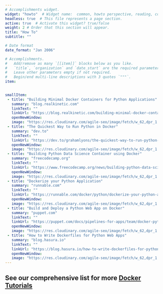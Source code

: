```yaml
---
# Accomplishments widget.
widget: "howto"  # Widget name:  common, howto perspective, reading, cd-with-jenkins-and-docker  etc
headless: true  # This file represents a page section.
active: true  # Activate this widget? true/false
weight: 2 # Order that this section will appear.
title: "How To"
subtitle: ""

# Date format
date_format: "Jan 2006"

# Accomplishments.
#   Add/remove as many `[[item]]` blocks below as you like.
#   `title`, `organization` and `date_start` are the required parameters.
#   Leave other parameters empty if not required.
#   Begin/end multi-line descriptions with 3 quotes `"""`.
item:
 

smallItem: 
 - title: "Building Minimal Docker Containers for Python Applications"
   summary: "blog.realkinetic.com"
   linkText: ""
   linkUrl: "https://blog.realkinetic.com/building-minimal-docker-containers-for-python-applications-37d0272c52f3"
   openNewWindow: 
   image: "https://res.cloudinary.com/agile-seo/image/fetch/w_62,dpr_1.0,d_blank_am8gzx.png/https%3A%2F%2Flogo.clearbit.com%2Fblog.realkinetic.com%3Fsize%3D250" 
 - title: "The Quickest Way to Run Python in Docker"
   summary: "dev.to"
   linkText: ""
   linkUrl: "https://dev.to/grahamlyons/the-quickest-way-to-run-python-in-docker-165"
   openNewWindow: 
   image: "https://res.cloudinary.com/agile-seo/image/fetch/w_62,dpr_1.0,d_blank_am8gzx.png/https%3A%2F%2Flogo.clearbit.com%2Fdev.to%3Fsize%3D250" 
 - title: "Building Python Data Science Container using Docker"
   summary: "freecodecamp.org"
   linkText: ""
   linkUrl: "https://www.freecodecamp.org/news/building-python-data-science-container-using-docker/"
   openNewWindow: 
   image: "https://res.cloudinary.com/agile-seo/image/fetch/w_62,dpr_1.0,d_blank_am8gzx.png/https%3A%2F%2Flogo.clearbit.com%2Ffreecodecamp.org%3Fsize%3D250" 
 - title: "Dockerize your Python Application"
   summary: "runnable.com"
   linkText: ""
   linkUrl: "https://runnable.com/docker/python/dockerize-your-python-application"
   openNewWindow: 
   image: "https://res.cloudinary.com/agile-seo/image/fetch/w_62,dpr_1.0,d_blank_am8gzx.png/https%3A%2F%2Flogo.clearbit.com%2Frunnable.com%3Fsize%3D250"
 - title: "Build and Deploy a Python Web App on Docker"
   summary: "puppet.com"
   linkText: ""
   linkUrl: "https://puppet.com/docs/pipelines-for-apps/team/docker-python.html"
   openNewWindow: 
   image: "https://res.cloudinary.com/agile-seo/image/fetch/w_62,dpr_1.0,d_blank_am8gzx.png/https%3A%2F%2Flogo.clearbit.com%2Fpuppet.com%3Fsize%3D250" 
 - title: "How to Write Dockerfiles for Python Web Apps"
   summary: "blog.hasura.io"
   linkText: ""
   linkUrl: "https://blog.hasura.io/how-to-write-dockerfiles-for-python-web-apps-6d173842ae1d"
   openNewWindow: 
   image: "https://res.cloudinary.com/agile-seo/image/fetch/w_62,dpr_1.0,d_blank_am8gzx.png/https%3A%2F%2Flogo.clearbit.com%2Fblog.hasura.io%3Fsize%3D250" 
---
```

## See our comprehensive list for more [Docker Tutorials](https://www.aquasec.com/wiki/display/containers/100+Best+Docker+Tutorials)
